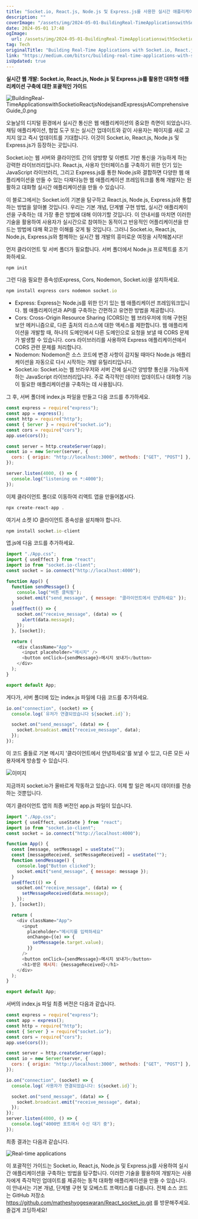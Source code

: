 ```yaml
---
title: "Socket.io, React.js, Node.js 및 Express.js를 사용한 실시간 애플리케이션 만들기"
description: ""
coverImage: "/assets/img/2024-05-01-BuildingReal-TimeApplicationswithSocketioReactjsNodejsandExpressjsAComprehensiveGuide_0.png"
date: 2024-05-01 17:48
ogImage:
  url: /assets/img/2024-05-01-BuildingReal-TimeApplicationswithSocketioReactjsNodejsandExpressjsAComprehensiveGuide_0.png
tag: Tech
originalTitle: "Building Real-Time Applications with Socket.io, React.js, Node.js, and Express.js: A Comprehensive Guide"
link: "https://medium.com/bitsrc/building-real-time-applications-with-socket-io-adc86da2f9f1"
isUpdated: true
---
```


**실시간 웹 개발: Socket.io, React.js, Node.js 및 Express.js를 활용한 대화형 애플리케이션 구축에 대한 포괄적인 가이드**

![BuildingReal-TimeApplicationswithSocketioReactjsNodejsandExpressjsAComprehensiveGuide_0.png](/assets/img/2024-05-01-BuildingReal-TimeApplicationswithSocketioReactjsNodejsandExpressjsAComprehensiveGuide_0.png)

오늘날의 디지털 환경에서 실시간 통신은 웹 애플리케이션의 중요한 측면이 되었습니다. 채팅 애플리케이션, 협업 도구 또는 실시간 업데이트와 같이 사용자는 페이지를 새로 고치지 않고 즉시 업데이트를 기대합니다. 이것이 Socket.io, React.js, Node.js 및 Express.js가 등장하는 곳입니다.

Socket.io는 웹 서버와 클라이언트 간의 양방향 및 이벤트 기반 통신을 가능하게 하는 강력한 라이브러리입니다. React.js, 사용자 인터페이스를 구축하기 위한 인기 있는 JavaScript 라이브러리, 그리고 Express.js를 통한 Node.js와 결합하면 다양한 웹 애플리케이션을 만들 수 있는 다재다능한 웹 애플리케이션 프레임워크를 통해 개발자는 원활하고 대화형 실시간 애플리케이션을 만들 수 있습니다.

<!-- seedividend - 사각형 -->

<ins class="adsbygoogle"
     style="display:block"
     data-ad-client="ca-pub-4877378276818686"
     data-ad-slot="1898504329"
     data-ad-format="auto"
     data-full-width-responsive="true"></ins>

<script>
     (adsbygoogle = window.adsbygoogle || []).push({});
</script>

이 블로그에서는 Socket.io의 기본을 탐구하고 React.js, Node.js, Express.js와 통합하는 방법을 알아볼 것입니다. 우리는 기본 개념, 단계별 구현 방법, 실시간 애플리케이션을 구축하는 데 가장 좋은 방법에 대해 이야기할 것입니다. 이 안내서를 마치면 이러한 기술을 활용하여 사용자가 실시간으로 참여하는 동적이고 반응적인 어플리케이션을 만드는 방법에 대해 확고한 이해를 갖게 될 것입니다. 그러니 Socket.io, React.js, Node.js, Express.js와 함께하는 실시간 웹 개발의 흥미로운 여정을 시작해봅시다!

먼저 클라이언트 및 서버 폴더가 필요합니다. 서버 폴더에서 Node.js 프로젝트를 초기화하세요.

```js
npm init
```

그런 다음 필요한 종속성(Express, Cors, Nodemon, Socket.io)을 설치하세요.

<!-- seedividend - 사각형 -->

<ins class="adsbygoogle"
     style="display:block"
     data-ad-client="ca-pub-4877378276818686"
     data-ad-slot="1898504329"
     data-ad-format="auto"
     data-full-width-responsive="true"></ins>

<script>
     (adsbygoogle = window.adsbygoogle || []).push({});
</script>

```js
npm install express cors nodemon socket.io
```

- Express: Express는 Node.js를 위한 인기 있는 웹 애플리케이션 프레임워크입니다. 웹 애플리케이션과 API를 구축하는 간편하고 유연한 방법을 제공합니다.
- Cors: Cross-Origin Resource Sharing (CORS)는 웹 브라우저에 의해 구현된 보안 메커니즘으로, 다른 출처의 리소스에 대한 액세스를 제한합니다. 웹 애플리케이션을 개발할 때, 하나의 도메인에서 다른 도메인으로 요청을 보낼 때 CORS 문제가 발생할 수 있습니다. cors 라이브러리를 사용하여 Express 애플리케이션에서 CORS 관련 문제를 처리합니다.
- Nodemon: Nodemon은 소스 코드에 변경 사항이 감지될 때마다 Node.js 애플리케이션을 자동으로 다시 시작하는 개발 유틸리티입니다.
- Socket.io: Socket.io는 웹 브라우저와 서버 간에 실시간 양방향 통신을 가능하게 하는 JavaScript 라이브러리입니다. 주로 즉각적인 데이터 업데이트나 대화형 기능이 필요한 애플리케이션을 구축하는 데 사용됩니다.

그 후, 서버 폴더에 index.js 파일을 만들고 다음 코드를 추가하세요.

```js
const express = require("express");
const app = express();
const http = require("http");
const { Server } = require("socket.io");
const cors = require("cors");
app.use(cors());

const server = http.createServer(app);
const io = new Server(server, {
  cors: { origin: "http://localhost:3000", methods: ["GET", "POST"] },
});

server.listen(4000, () => {
  console.log("listening on *:4000");
});
```

<!-- seedividend - 사각형 -->

<ins class="adsbygoogle"
     style="display:block"
     data-ad-client="ca-pub-4877378276818686"
     data-ad-slot="1898504329"
     data-ad-format="auto"
     data-full-width-responsive="true"></ins>

<script>
     (adsbygoogle = window.adsbygoogle || []).push({});
</script>

이제 클라이언트 폴더로 이동하여 리액트 앱을 만들어봅시다.

```js
npx create-react-app .
```

여기서 소켓 IO 클라이언트 종속성을 설치해야 합니다.

```js
npm install socket.io-client
```

<!-- seedividend - 사각형 -->

<ins class="adsbygoogle"
     style="display:block"
     data-ad-client="ca-pub-4877378276818686"
     data-ad-slot="1898504329"
     data-ad-format="auto"
     data-full-width-responsive="true"></ins>

<script>
     (adsbygoogle = window.adsbygoogle || []).push({});
</script>

앱.js에 다음 코드를 추가하세요.

```js
import "./App.css";
import { useEffect } from "react";
import io from "socket.io-client";
const socket = io.connect("http://localhost:4000");

function App() {
  function sendMessage() {
    console.log("버튼 클릭됨");
    socket.emit("send_message", { message: "클라이언트에서 안녕하세요" });
  }
  useEffect(() => {
    socket.on("receive_message", (data) => {
      alert(data.message);
    });
  }, [socket]);

  return (
    <div className="App">
      <input placeholder="메시지" />
      <button onClick={sendMessage}>메시지 보내기</button>
    </div>
  );
}

export default App;
```

게다가, 서버 폴더에 있는 index.js 파일에 다음 코드를 추가하세요.

```js
io.on("connection", (socket) => {
  console.log(`유저가 연결되었습니다 ${socket.id}`);

  socket.on("send_message", (data) => {
    socket.broadcast.emit("receive_message", data);
  });
});
```

<!-- seedividend - 사각형 -->

<ins class="adsbygoogle"
     style="display:block"
     data-ad-client="ca-pub-4877378276818686"
     data-ad-slot="1898504329"
     data-ad-format="auto"
     data-full-width-responsive="true"></ins>

<script>
     (adsbygoogle = window.adsbygoogle || []).push({});
</script>

이 코드 줄들로 기본 메시지 '클라이언트에서 안녕하세요'를 보낼 수 있고, 다른 모든 사용자에게 방송할 수 있습니다.

![이미지](https://miro.medium.com/v2/resize:fit:1400/1*owCRflCEFkCAw6365cvt0g.gif)

지금까지 socket.io가 올바르게 작동하고 있습니다. 이제 할 일은 메시지 데이터를 전송하는 것뿐입니다.

여기 클라이언트 앱의 최종 버전인 app.js 파일이 있습니다.

<!-- seedividend - 사각형 -->

<ins class="adsbygoogle"
     style="display:block"
     data-ad-client="ca-pub-4877378276818686"
     data-ad-slot="1898504329"
     data-ad-format="auto"
     data-full-width-responsive="true"></ins>

<script>
     (adsbygoogle = window.adsbygoogle || []).push({});
</script>

```js
import "./App.css";
import { useEffect, useState } from "react";
import io from "socket.io-client";
const socket = io.connect("http://localhost:4000");

function App() {
  const [message, setMessage] = useState("");
  const [messageReceived, setMessageReceived] = useState("");
  function sendMessage() {
    console.log("Button clicked");
    socket.emit("send_message", { message: message });
  }
  useEffect(() => {
    socket.on("receive_message", (data) => {
      setMessageReceived(data.message);
    });
  }, [socket]);

  return (
    <div className="App">
      <input
        placeholder="메시지를 입력하세요"
        onChange={(e) => {
          setMessage(e.target.value);
        }}
      />
      <button onClick={sendMessage}>메시지 보내기</button>
      <h1>받은 메시지: {messageReceived}</h1>
    </div>
  );
}

export default App;
```

서버의 index.js 파일 최종 버전은 다음과 같습니다.

```js
const express = require("express");
const app = express();
const http = require("http");
const { Server } = require("socket.io");
const cors = require("cors");
app.use(cors());

const server = http.createServer(app);
const io = new Server(server, {
  cors: { origin: "http://localhost:3000", methods: ["GET", "POST"] },
});

io.on("connection", (socket) => {
  console.log(`사용자가 연결되었습니다: ${socket.id}`);

  socket.on("send_message", (data) => {
    socket.broadcast.emit("receive_message", data);
  });
});
server.listen(4000, () => {
  console.log("4000번 포트에서 수신 대기 중");
});
```

최종 결과는 다음과 같습니다.

<!-- seedividend - 사각형 -->

<ins class="adsbygoogle"
     style="display:block"
     data-ad-client="ca-pub-4877378276818686"
     data-ad-slot="1898504329"
     data-ad-format="auto"
     data-full-width-responsive="true"></ins>

<script>
     (adsbygoogle = window.adsbygoogle || []).push({});
</script>

![Real-time applications](https://miro.medium.com/v2/resize:fit:1400/1*f0e54kuZSGu0pvAivmOJug.gif)

이 포괄적인 가이드는 Socket.io, React.js, Node.js 및 Express.js를 사용하여 실시간 애플리케이션을 구축하는 방법을 탐구합니다. 이러한 기술을 활용하여 개발자는 사용자에게 즉각적인 업데이트를 제공하는 동적 대화형 애플리케이션을 만들 수 있습니다. 이 안내서는 기본 개념, 단계별 구현 및 모베스트 프랙티스를 다룹니다. 전체 소스 코드는 GitHub 저장소 https://github.com/matheshyogeswaran/React_socket_io.git 를 방문해주세요. 즐겁게 코딩하세요!
